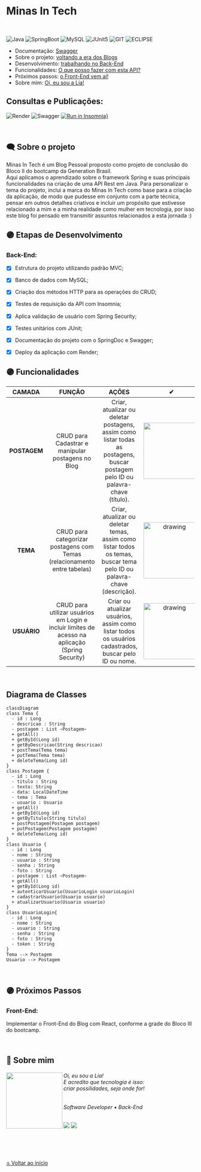 # Minas In Tech
<br> 

![Java](https://img.shields.io/badge/java-FFD700.svg?style=for-the-badge&logo=java&logoColor=8B008B)
![SpringBoot](https://img.shields.io/badge/Spring_Boot-FFD700?style=for-the-badge&logo=spring-boot&logoColor=8B008B)
![MySQL](https://img.shields.io/badge/MySQL-FFD700?style=for-the-badge&logo=mysql&logoColor=8B008B)
![JUnit5](https://img.shields.io/badge/Junit5-FFD700?style=for-the-badge&logo=junit5&logoColor=8B008B)
![GIT](https://img.shields.io/badge/GIT-FFD700?style=for-the-badge&logo=git&logoColor=8B008B)
![ECLIPSE](https://img.shields.io/badge/Eclipse-FFD700?style=for-the-badge&logo=eclipse&logoColor=8B008B)



<div id='inicio'/> 



* Documentação: [Swagger](#publicacao)
* Sobre o projeto: [voltando a era dos Blogs](#sobre-projeto)
* Desenvolvimento: [trabalhando no Back-End](#desenvolvimento)
* Funcionalidades: [O que posso fazer com esta API?](#funcionalidades)
* Próximos passos: [o Front-End vem aí!](#proximos-passos)
* Sobre mim: [Oi, eu sou a Lia!](#sobre-mim)


<div id='publicacao'/> 

## Consultas e Publicações:

![Render](https://img.shields.io/badge/Render-8B008B?style=for-the-badge&logo=render&logoColor=FFD700)
![Swagger](https://img.shields.io/badge/Swagger-8B008B?style=for-the-badge&logo=Swagger&logoColor=FFD700)
[![Run in Insomnia}](https://insomnia.rest/images/run.svg)](https://insomnia.rest/run/?label=Minas%20In%20Tech%20&uri=)

<br>
<div id='sobre-projeto'/> 

##  🗨 Sobre o projeto ##

<p>
Minas In Tech é um Blog Pessoal proposto como projeto de conclusão do Bloco II do bootcamp da Generation Brasil.
<br>Aqui aplicamos o aprendizado sobre o framework Spring e suas principais funcionalidades na criação de uma API Rest em Java.
Para personalizar o tema do projeto, inclui a marca do Minas In Tech como base para a criação da aplicação, de modo que pudesse em conjunto com a parte técnica, pensar em outros detalhes criativos e incluir um propósito que estivesse relacionado a mim e a minha realidade como mulher em tecnologia, por isso este blog foi pensado em transmitir assuntos relacionados a esta jornada :) 
</p>

<div id='desenvolvimento'/> 

##  🟣 Etapas de Desenvolvimento ##
### Back-End:

- [x] Estrutura do projeto utilizando padrão MVC;
- [x] Banco de dados com MySQL;
- [x] Criação dos métodos HTTP para as operações do CRUD;
- [x] Testes de requisição da API com Insomnia;
- [x] Aplica validação de usuário com Spring Security;
- [x] Testes unitários com JUnit;
- [x] Documentação do projeto com o SpringDoc e Swagger;
- [x] Deploy da aplicação com Render;


<div id='funcionalidades'/> 

## 🟣 Funcionalidades


| **CAMADA**|                FUNÇÃO              |             AÇÕES            |    ✔   |
| :---: | :---------------------------------: | :------------------------------------------: |:------------------------------------------:|
|  **POSTAGEM** |    CRUD para Cadastrar e manipular postagens no Blog      |       Criar, atualizar ou deletar postagens, assim como listar todas as postagens, buscar postagem pelo ID ou palavra-chave (título).    |<img src="https://media.tenor.com/Gl7uJ6sAIK0AAAAM/darcey-spongebob.gif" width="150"/> |
|  **TEMA**  |   CRUD para categorizar postagens com Temas (relacionamento entre tabelas)  |     Criar, atualizar ou deletar temas, assim como listar todos os temas, buscar tema pelo ID ou palavra-chave (descrição).    |<img src="https://media.giphy.com/media/v1.Y2lkPTc5MGI3NjExMDg1NWY4ZWVjZmM5OTIwN2M1MmRjNWYzMzBkYTI0YmI4MzgyNjUyOCZjdD1n/OfXKySrn0Ej4s/giphy.gif" alt="drawing" width="150"/> |
| **USUÁRIO**  |   CRUD para utilizar usuários em Login e incluir limites de acesso na aplicação (Spring Security) |     Criar ou atualizar usuários, assim como listar todos os usuários cadastrados, buscar pelo ID ou nome.  | <img src="https://media.giphy.com/media/v1.Y2lkPTc5MGI3NjExZGJiNTA0MjZmNzNhMDAwYmI3MGJjY2EwNGYwZDNhYTNhYzdkYWU3YyZjdD1n/WoWm8YzFQJg5i/giphy.gif" alt="drawing" width="150"/>| 

<br> 

## Diagrama de Classes

```mermaid
classDiagram
class Tema {
  - id : Long
  - descricao : String
  - postagem : List ~Postagem~
  + getAll()
  + getById(Long id)
  + getByDescricao(String descricao)
  + postTema(Tema tema)
  + putTema(Tema tema)
  + deleteTema(Long id)
}
class Postagem {
  - id : Long
  - titulo : String
  - texto: String
  - data: LocalDateTime
  - tema : Tema
  - usuario : Usuario
  + getAll()
  + getById(Long id)
  + getByTitulo(String titulo)
  + postPostagem(Postagem postagem)
  + putPostagem(Postagem postagem)
  + deleteTema(Long id)
}
class Usuario {
  - id : Long
  - nome : String
  - usuario : String
  - senha : String
  - foto : String
  - postagem : List ~Postagem~
  + getAll()
  + getById(Long id)
  + autenticarUsuario(UsuarioLogin usuarioLogin)
  + cadastrarUsuario(Usuario usuario)
  + atualizarUsuario(Usuario usuario)
}
class UsuarioLogin{
  - id : Long
  - nome : String
  - usuario : String
  - senha : String
  - foto : String
  - token : String
}
Tema --> Postagem
Usuario --> Postagem
```

<br>

<div id='proximos-passos'/> 

##  🟣 Próximos Passos ##
### Front-End:
Implementar o Front-End do Blog com React, conforme a grade do Bloco III do bootcamp.

<br>

<div id='sobre-mim'/> 

##  🖤 Sobre mim ##

<div>
<h6> <img align="left" src="https://avatars.githubusercontent.com/u/97362216?v=4" width="150"/> Oi, eu sou a Lia! <br> E acredito que tecnologia é isso: <br> criar possilidades, seja onde for! </h6>
 <div align="left">

 <h6> Software Developer ▪ Back-End</h6>
  <a href="https://www.linkedin.com/in/lialaurindo/" target="_blank"><img src="https://img.shields.io/badge/LinkedIn-000000?style=for-the-badge&logo=linkedin&logoColor=white" target="_blank"></a>
  <a href="mailto:liamaralaurindo@gmail.com" target="_blank"><img src="https://img.shields.io/badge/Gmail-000000?style=for-the-badge&logo=gmail&logoColor=white" target="_blank"></a>
</div>
</div>

<br>
<br>
<br>

##
<div>

[🔝 Voltar ao início](#inicio)

</div>
